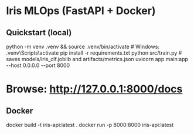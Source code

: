 # Iris MLOps (FastAPI + Docker)

## Quickstart (local)
python -m venv .venv && source .venv/bin/activate  # Windows: .venv\Scripts\activate
pip install -r requirements.txt
python src/train.py  # saves models/iris_clf.joblib and artifacts/metrics.json
uvicorn app.main:app --host 0.0.0.0 --port 8000
# Browse: http://127.0.0.1:8000/docs

## Docker
docker build -t iris-api:latest .
docker run -p 8000:8000 iris-api:latest